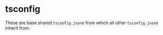 # tsconfig

These are base shared `tsconfig.json`s from which all other `tsconfig.json`s inherit from.
